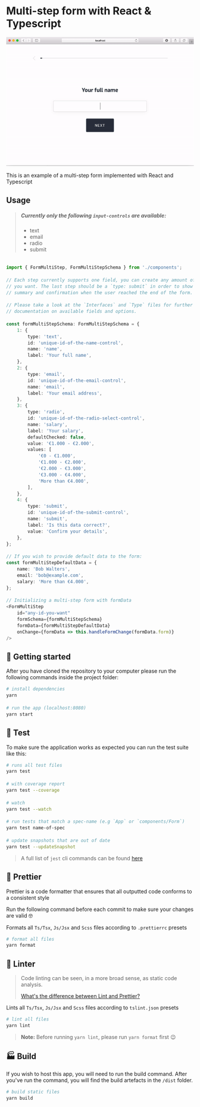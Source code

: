 # Multi-step form with React & Typescript

![](20181203-173713-form-multi-step.gif)

This is an example of a multi-step form implemented with React and Typescript

## Usage

> 
> ##### Currently only the following `input-controls` are available:
>
> - text
> - email
> - radio
> - submit
> 

```typescript

import { FormMultiStep, FormMultiStepSchema } from './components';

// Each step currently supports one field, you can create any amount of steps 
// you want. The last step should be a `type: submit` in order to show the 
// summary and confirmation when the user reached the end of the form. 

// Please take a look at the `Interfaces` and `Type` files for further 
// documentation on available fields and options.

const formMultiStepSchema: FormMultiStepSchema = {
	1: {
		type: 'text',
		id: 'unique-id-of-the-name-control',
		name: 'name',
		label: 'Your full name',
	},
	2: {
		type: 'email',
		id: 'unique-id-of-the-email-control',
		name: 'email',
		label: 'Your email address',
	},
	3: {
		type: 'radio',
		id: 'unique-id-of-the-radio-select-control',
		name: 'salary',
		label: 'Your salary',
		defaultChecked: false,
		value: '€1.000 - €2.000',
		values: [
			'€0 - €1.000',
			'€1.000 - €2.000',
			'€2.000 - €3.000',
			'€3.000 - €4.000',
			'More than €4.000',
		],
	},
	4: {
		type: 'submit',
		id: 'unique-id-of-the-submit-control',
		name: 'submit',
		label: 'Is this data correct?',
		value: 'Confirm your details',
	},
};

// If you wish to provide default data to the form:
const formMultiStepDefaultData = {
	name: 'Bob Walters',
	email: 'bob@example.com',
	salary: 'More than €4.000',
};

// Initializing a multi-step form with formData
<FormMultiStep
	id="any-id-you-want"
	formSchema={formMultiStepSchema}
	formData={formMultiStepDefaultData}
	onChange={formData => this.handleFormChange(formData.form)}
/>
```


## :rocket: Getting started

After you have cloned the repository to your computer please run the following commands inside the project folder:

```bash
# install dependencies
yarn

# run the app (localhost:8080)
yarn start
```

## :construction: Test

To make sure the application works as expected you can run the test suite like this:

```bash
# runs all test files
yarn test

# with coverage report
yarn test --coverage

# watch
yarn test --watch

# run tests that match a spec-name (e.g `App` or `components/Form`)
yarn test name-of-spec

# update snapshots that are out of date
yarn test --updateSnapshot
```

> A full list of `jest` cli commands can be found [here](https://jestjs.io/docs/en/cli)

## :rainbow: Prettier

Prettier is a code formatter that ensures that all outputted code conforms to a consistent style

Run the following command before each commit to make sure your changes are valid :nerd_face:

Formats all `Ts/Tsx`, `Js/Jsx` and `Scss` files according to `.prettierrc` presets

```bash
# format all files
yarn format
```

## :vertical_traffic_light: Linter

> 
> Code linting can be seen, in a more broad sense, as static code analysis.
> 
> [What's the difference between Lint and Prettier?](https://restishistory.net/blog/whats-the-difference-between-eslint-and-prettier.html)

Lints all `Ts/Tsx`, `Js/Jsx` and `Scss` files according to `tslint.json` presets

```bash
# lint all files
yarn lint
```

> **Note:** Before running `yarn lint`, please run `yarn format` first :wink:

## :factory: Build

If you wish to host this app, you will need to run the build command. After you've run the command, you will find the build artefacts in the `/dist` folder.

```bash
# build static files
yarn build
```
